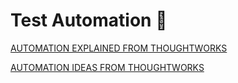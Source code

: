 # Test Automation :robot:

[AUTOMATION EXPLAINED FROM THOUGHTWORKS](https://www.thoughtworks.com/insights/blog/guide-test-automation)


[AUTOMATION IDEAS FROM THOUGHTWORKS](https://www.thoughtworks.com/insights/blog/future-test-automation-tools-infrastructure)
